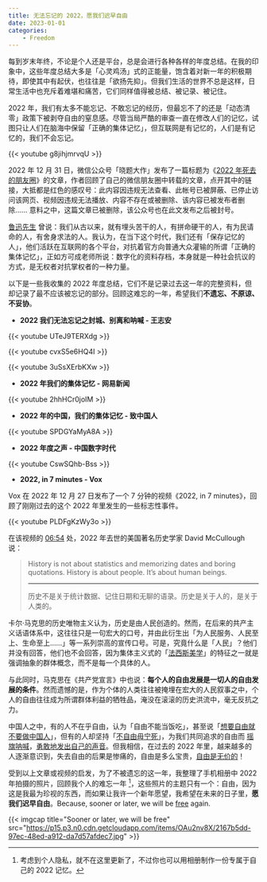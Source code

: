```yaml
---
title: 无法忘记的 2022，愿我们迟早自由
date: 2023-01-01
categories:
    - Freedom
---
```



每到岁末年终，不论是个人还是平台，总是会进行各种各样的年度总结。在我的印象中，这些年度总结大多是「心灵鸡汤」式的正能量，饱含着对新一年的积极期待，即使其中有起伏，也往往是「欲扬先抑」。但我们生活的世界不总是这样，日常生活中也充斥着难堪和痛苦，它们同样值得被总结、被记录、被记住。

2022 年，我们有太多不能忘记、不敢忘记的经历，但最忘不了的还是「动态清零」政策下被剥夺自由的窒息感。尽管当局严酷的审查一直在修改人们的记忆，试图只让人们在脑海中保留「正确的集体记忆」，但互联网是有记忆的，人们是有记忆的，我们不会忘记。

{{< youtube g8jihjmrvqU >}}
<br>

2022 年 12 月 31 日，微信公众号「晓题大作」发布了一篇标题为《[2022 年死去的朋友圈]》的文章，作者回顾了自己的微信朋友圈中转载的文章，点开其中的链接，大抵都是红色的感叹号：此内容因违规无法查看、此帐号已被屏蔽、已停止访问该网页、视频因违规无法播放、内容不存在或被删除、该内容已被发布者删除…… 意料之中，这篇文章已被删除，该公众号也在此文发布之后被封号。

  [2022 年死去的朋友圈]: https://chinadigitaltimes.net/chinese/691489.html

[鲁迅先生] 曾说：我们从古以来，就有埋头苦干的人，有拼命硬干的人，有为民请命的人，有舍身求法的人。我认为，在当下这个时代，我们还有「保存记忆的人」，他们活跃在互联网的各个平台，对抗着官方向普通大众灌输的所谓「正确的集体记忆」，正如方可成老师所说：数字化的资料存档，本身就是⼀种社会抗议的⽅式，是无权者对抗掌权者的一种力量。

  [鲁迅先生]: https://zh.wikisource.org/zh-hans/%E4%B8%AD%E5%9C%8B%E4%BA%BA%E5%A4%B1%E6%8E%89%E8%87%AA%E4%BF%A1%E5%8A%9B%E4%BA%86%E5%97%8E

以下是一些我收集的 2022 年度总结，它们不是记录过去这一年的完整资料，但却记录了最不应该被忘记的部分。回顾这难忘的一年，希望我们**不遗忘、不原谅、不妥协**。

- **2022 我们无法忘记之封城、别离和呐喊 - 王志安**

{{< youtube UTeJ9TERXdg >}}
<br>

{{< youtube cvxS5e6HQ4I >}}
<br>

{{< youtube 3uSsXErbKXw >}}
<br>

- **2022 年我们的集体记忆 - 网易新闻**

{{< youtube 2hhHCr0joIM >}}
<br>

- **2022 年的中国，我们的集体记忆 - 致中国人**

{{< youtube SPDGYaMyA8A >}}
<br>

- **2022 年度之声 - 中国数字时代**

{{< youtube CswSQhb-Bss >}}
<br>

- **2022, in 7 minutes - Vox**

Vox 在 2022 年 12 月 27 日发布了一个 7 分钟的视频《2022, in 7 minutes》，回顾了刚刚过去的这个 2022 年里发生的一些标志性事件。

{{< youtube PLDFgKzWy3o >}}
<br>

在该视频的 [06:54] 处，2022 年去世的美国著名历史学家 David McCullough 说：

  [06:54]: https://youtu.be/PLDFgKzWy3o?t=414

> History is not about statistics and memorizing dates and boring quotations.
> History is about people. It’s about human beings.
> 
> ---
> 
> 历史不是关于统计数据、记住日期和无聊的语录。历史是关于人的，是关于人类的。

卡尔·马克思的历史唯物主义认为，历史是由人民创造的。然而，在后来的共产主义话语体系中，这往往只是一句宏大的口号，并由此衍生出「为人民服务、人民至上、生命至上……」等一系列崇高的宣传口号。可是，究竟什么是「人民」？他们并没有回答，他们也不会回答，因为集体主义式的「[法西斯美学]」的特征之一就是强调抽象的群体概念，而不是每一个具体的人。

  [法西斯美学]: https://telegra.ph/%E6%B0%91%E6%97%8F%E8%B1%AA%E6%83%85%E5%A8%81%E4%B8%A5%E4%BC%98%E8%B6%8A%E6%84%9F%E4%BB%80%E4%B9%88%E6%89%8D%E6%98%AF%E6%B3%95%E8%A5%BF%E6%96%AF%E7%BE%8E%E5%AD%A6%E7%9A%84%E6%BA%90%E5%A4%B4---%E7%AB%AF%E4%BC%A0%E5%AA%92---%E6%9C%80%E6%96%B0-09-04

与此同时，马克思在《共产党宣言》中也说：**每个人的自由发展是一切人的自由发展的条件**。然而遗憾的是，作为个体的人类往往被掩埋在宏大的人民叙事之中，个人的自由往往成为所谓群体利益的牺牲品，淹没在滚滚的历史洪流中，毫无反抗之力。

中国人之中，有的人不在乎自由，认为「自由不能当饭吃」，甚至说「[想要自由就不要做中国人]」，但有的人却坚持「[不自由毋宁死]」，为我们共同追求的自由而 [摇旗呐喊]，[勇敢地发出自己的声音]。但我相信，在过去的 2022 年里，越来越多的人逐渐意识到，失去自由的后果是惨痛的，自由是多么宝贵，[自由是无价的]！

  [想要自由就不要做中国人]: https://youtu.be/jZPLu4OYDQ4
  [不自由毋宁死]: https://youtu.be/kkHa53VHdec
  [自由是无价的]: https://youtu.be/uTTqooS0K7w?t=355
  [摇旗呐喊]: https://www.youtube.com/watch?v=NeS22TEXZ_w
  [勇敢地发出自己的声音]: https://www.nytimes.com/2022/12/07/briefing/china-protest-peng-lifa.html

受到以上文章或视频的启发，为了不被遗忘的这一年，我整理了手机相册中 2022 年拍摄的照片，回顾我个人的难忘一年 [^85B]，这些照片的主题只有一个：自由，因为这是我最为珍视的东西，而如果让我许一个新年愿望，我希望在未来的日子里，**愿我们迟早自由**。Because, sooner or later, we will be [free] again.

[^85B]: 考虑到个人隐私，就不在这里更新了，不过你也可以用相册制作一份专属于自己的 2022 记忆。

  [free]: https://streetartutopia.com/2021/07/18/because-sooner-or-later-we-will-be-free-again

{{< imgcap title="Sooner or later, we will be free" src="https://p15.p3.n0.cdn.getcloudapp.com/items/OAu2nv8X/2167b5dd-97ec-48ed-a912-da7d57afdec7.jpg" >}}
